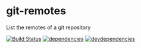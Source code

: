 # git-remotes
List the remotes of a git repository

[![Build Status](https://travis-ci.org/marco-c/git-remotes.svg?branch=master)](https://travis-ci.org/marco-c/git-remotes)
[![dependencies](https://david-dm.org/marco-c/git-remotes.svg)](https://david-dm.org/marco-c/git-remotes)
[![devdependencies](https://david-dm.org/marco-c/git-remotes/dev-status.svg)](https://david-dm.org/marco-c/git-remotes#info=devDependencies)
